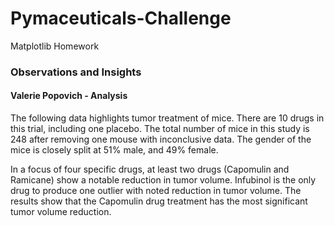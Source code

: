 # Pymaceuticals-Challenge
Matplotlib Homework

### Observations and Insights

#### Valerie Popovich - Analysis

The following data highlights tumor treatment of mice. There are 10 drugs in this trial, including one placebo. The total number of mice in this study is 248 after removing one mouse with inconclusive data. The gender of the mice is closely split at 51% male, and 49% female.

In a focus of four specific drugs, at least two drugs (Capomulin and Ramicane) show a notable reduction in tumor volume. Infubinol is the only drug to produce one outlier with noted reduction in tumor volume. The results show that the Capomulin drug treatment has the most significant tumor volume reduction.